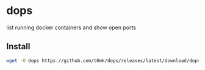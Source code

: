 # dops

list running docker containers and show open ports

## Install

```sh
wget -O dops https://github.com/t0mk/dops/releases/latest/download/dops-linux-amd64 && chmod +x dops && sudo cp dops /usr/local/bin/
```

